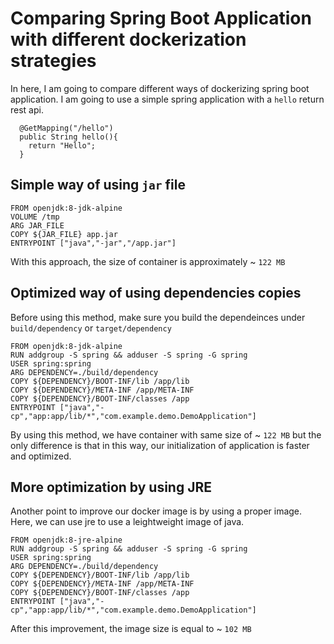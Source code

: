# Comparing Spring Boot Application with different dockerization strategies

In here, I am going to compare different ways of dockerizing spring boot application. I am going to use a simple spring application with a `hello` return rest api.

```
  @GetMapping("/hello")
  public String hello(){
    return "Hello";
  }

```

## Simple way of using `jar` file

```
FROM openjdk:8-jdk-alpine
VOLUME /tmp
ARG JAR_FILE
COPY ${JAR_FILE} app.jar
ENTRYPOINT ["java","-jar","/app.jar"]
```
With this approach, the size of container is approximately ~ `122 MB`


## Optimized way of using dependencies copies

Before using this method, make sure you build the dependeinces under `build/dependency` or `target/dependency`
```
FROM openjdk:8-jdk-alpine
RUN addgroup -S spring && adduser -S spring -G spring
USER spring:spring
ARG DEPENDENCY=./build/dependency
COPY ${DEPENDENCY}/BOOT-INF/lib /app/lib
COPY ${DEPENDENCY}/META-INF /app/META-INF
COPY ${DEPENDENCY}/BOOT-INF/classes /app
ENTRYPOINT ["java","-cp","app:app/lib/*","com.example.demo.DemoApplication"]
```

By using this method, we have container with same size of ~ `122 MB` but the only difference is that in this way, our initialization of application is faster and optimized.


## More optimization by using JRE 
 
 Another point to improve our docker image is by using a proper image. Here, we can use jre to use a leightweight image of java.
 
 ```
FROM openjdk:8-jre-alpine
RUN addgroup -S spring && adduser -S spring -G spring
USER spring:spring
ARG DEPENDENCY=./build/dependency
COPY ${DEPENDENCY}/BOOT-INF/lib /app/lib
COPY ${DEPENDENCY}/META-INF /app/META-INF
COPY ${DEPENDENCY}/BOOT-INF/classes /app
ENTRYPOINT ["java","-cp","app:app/lib/*","com.example.demo.DemoApplication"]
 ```
 
 After this improvement, the image size is equal to ~ `102 MB`
 
 




